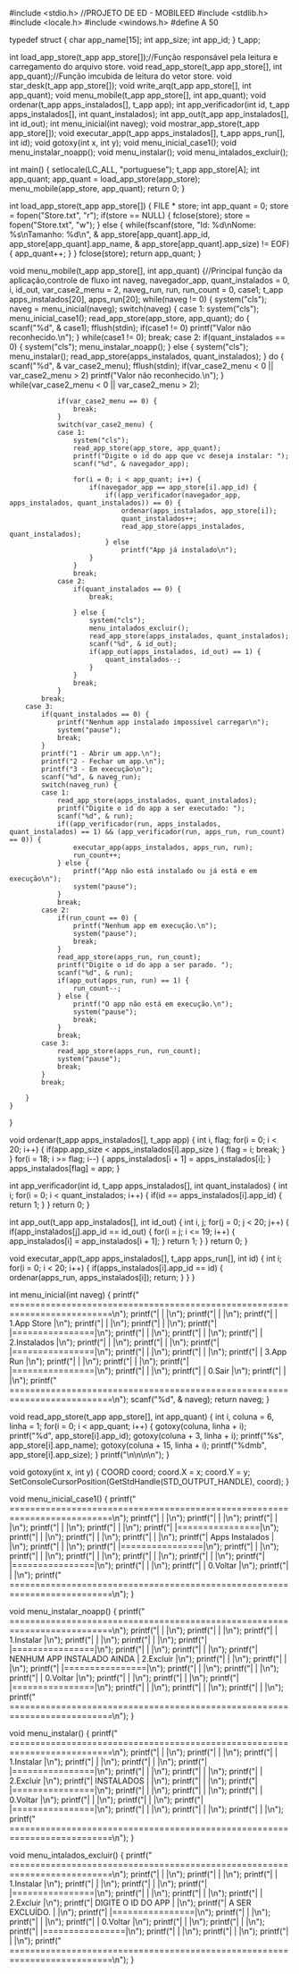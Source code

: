 #include <stdio.h>		//PROJETO DE ED - MOBILEED
#include <stdlib.h>
#include <locale.h>
#include <windows.h>
#define A 50

typedef struct {
	char app_name[15];
	int app_size;
	int app_id;
} t_app;

int load_app_store(t_app app_store[]);//Função responsável pela leitura e carregamento do arquivo store.
void read_app_store(t_app app_store[], int app_quant);//Função imcubida de leitura do vetor store.
void star_desk(t_app app_store[]);
void write_arq(t_app app_store[], int app_quant);
void menu_mobile(t_app app_store[], int app_quant);
void ordenar(t_app apps_instalados[], t_app app);
int app_verificador(int id, t_app apps_instalados[], int quant_instalados);
int app_out(t_app app_instalados[], int id_out);
int menu_inicial(int naveg);
void mostrar_app_store(t_app app_store[]);
void executar_app(t_app apps_instalados[], t_app apps_run[], int id);
void gotoxy(int x, int y);
void menu_inicial_case1();
void menu_instalar_noapp();
void menu_instalar();
void menu_intalados_excluir();

int main() {
	setlocale(LC_ALL, "portuguese");
	t_app app_store[A];
	int app_quant;
	app_quant = load_app_store(app_store);
	menu_mobile(app_store, app_quant);
	return 0;
}

int load_app_store(t_app app_store[]) {
	FILE * store;
	int app_quant = 0;
	store = fopen("Store.txt", "r");
	if(store == NULL) {
		fclose(store);
		store = fopen("Store.txt", "w");
	} else {
		while(fscanf(store, "Id: %d\nNome: %s\nTamanho: %d\n", & app_store[app_quant].app_id, app_store[app_quant].app_name, & app_store[app_quant].app_size) != EOF) {
			app_quant++;
		}
	}
	fclose(store);
	return app_quant;
}


void menu_mobile(t_app app_store[], int app_quant) {//Principal função da aplicação,controle de fluxo
	int naveg, navegador_app, quant_instalados = 0, i, id_out, var_case2_menu = 2, naveg_run, run, run_count = 0, case1;
	t_app apps_instalados[20], apps_run[20];
	while(naveg != 0) {
		system("cls");
		naveg = menu_inicial(naveg);
		switch(naveg) {
		case 1:
			system("cls");
			menu_inicial_case1();
			read_app_store(app_store, app_quant);
			do {
				scanf("%d", & case1);
				fflush(stdin);
				if(case1 != 0)
					printf("Valor não reconhecido.\n");
			} while(case1 != 0);
			break;
		case 2:
				if(quant_instalados == 0) {
					system("cls");
					menu_instalar_noapp();
				} else {
					system("cls");
					menu_instalar();
					read_app_store(apps_instalados, quant_instalados);
				}
				do {
					scanf("%d", & var_case2_menu);
					fflush(stdin);
					if(var_case2_menu < 0 || var_case2_menu > 2)
						printf("Valor não reconhecido.\n");
				} while(var_case2_menu < 0 || var_case2_menu > 2);

				if(var_case2_menu == 0) {
					break;
				}
				switch(var_case2_menu) {
				case 1:
					system("cls");
					read_app_store(app_store, app_quant);
					printf("Digite o id do app que vc deseja instalar: ");
					scanf("%d", & navegador_app);

					for(i = 0; i < app_quant; i++) {
						if(navegador_app == app_store[i].app_id) {
							if((app_verificador(navegador_app, apps_instalados, quant_instalados)) == 0) {
								ordenar(apps_instalados, app_store[i]);
								quant_instalados++;
								read_app_store(apps_instalados, quant_instalados);
							} else
								printf("App já instalado\n");
						}
					}
					break;
				case 2:
					if(quant_instalados == 0) {
						break;
						
					} else {
						system("cls");
						menu_intalados_excluir();
						read_app_store(apps_instalados, quant_instalados);
						scanf("%d", & id_out);
						if(app_out(apps_instalados, id_out) == 1) {
							quant_instalados--;
						}
					}
					break;
				}
			break;
		case 3:
			if(quant_instalados == 0) {
				printf("Nenhum app instalado impossível carregar\n");
				system("pause");
				break;
			}
			printf("1 - Abrir um app.\n");
			printf("2 - Fechar um app.\n");
			printf("3 - Em execução\n");
			scanf("%d", & naveg_run);
			switch(naveg_run) {
			case 1:
				read_app_store(apps_instalados, quant_instalados);
				printf("Digite o id do app a ser executado: ");
				scanf("%d", & run);
				if((app_verificador(run, apps_instalados, quant_instalados) == 1) && (app_verificador(run, apps_run, run_count) == 0)) {
					executar_app(apps_instalados, apps_run, run);
					run_count++;
				} else {
					printf("App não está instalado ou já está e em execução\n");
					system("pause");
				}
				break;
			case 2:
				if(run_count == 0) {
					printf("Nenhum app em execução.\n");
					system("pause");
					break;
				}
				read_app_store(apps_run, run_count);
				printf("Digite o id do app a ser parado. ");
				scanf("%d", & run);
				if(app_out(apps_run, run) == 1) {
					run_count--;
				} else {
					printf("O app não está em execução.\n");
					system("pause");
					break;
				}
				break;
			case 3:
				read_app_store(apps_run, run_count);
				system("pause");
				break;
			}
			break;

		}
	}
}



void ordenar(t_app apps_instalados[], t_app app) {
	int i, flag;
	for(i = 0; i < 20; i++) {
		if(app.app_size < apps_instalados[i].app_size ) {
			flag = i;
			break;
		}
	}
	for(i = 18; i >= flag; i--) {
		apps_instalados[i + 1] = apps_instalados[i];
	}
	apps_instalados[flag] = app;
}

int app_verificador(int id, t_app apps_instalados[], int quant_instalados) {
	int i;
	for(i = 0; i < quant_instalados; i++) {
		if(id == apps_instalados[i].app_id) {
			return 1;
		}
	}
	return 0;
}

int app_out(t_app app_instalados[], int id_out) {
	int i, j;
	for(j = 0; j < 20; j++) {
		if(app_instalados[j].app_id == id_out) {
			for(i = j; i <= 19; i++) {
				app_instalados[i] = app_instalados[i + 1];
			}
			return 1;
		}
	}
	return 0;
}

void executar_app(t_app apps_instalados[], t_app apps_run[], int id) {
	int i;
	for(i = 0; i < 20; i++) {
		if(apps_instalados[i].app_id == id) {
			ordenar(apps_run, apps_instalados[i]);
			return;
		}
	}
}


int menu_inicial(int naveg) {
	printf(" ==========================================================================\n");
	printf("|                                                         |                |\n");
	printf("|                                                         |                |\n");
	printf("|                                                         |  1.App Store   |\n");
	printf("|                                                         |                |\n");
	printf("|                                                         |                |\n");
	printf("|                                                         |================|\n");
	printf("|                                                         |                |\n");
	printf("|                                                         |                |\n");
	printf("|                                                         |  2.Instalados  |\n");
	printf("|                                                         |                |\n");
	printf("|                                                         |                |\n");
	printf("|                                                         |================|\n");
	printf("|                                                         |                |\n");
	printf("|                                                         |                |\n");
	printf("|                                                         |  3.App Run     |\n");
	printf("|                                                         |                |\n");
	printf("|                                                         |                |\n");
	printf("|                                                         |================|\n");
	printf("|                                                         |                |\n");
	printf("|                                                         |     0.Sair     |\n");
	printf("|                                                         |                |\n");
	printf(" ==========================================================================\n");
	scanf("%d", & naveg);
	return naveg;
}

void read_app_store(t_app app_store[], int app_quant) {
	int i, coluna = 6, linha = 1;
	for(i = 0; i < app_quant; i++) {
		gotoxy(coluna, linha + i);
		printf("%d", app_store[i].app_id);
		gotoxy(coluna + 3, linha + i);
		printf("%s", app_store[i].app_name);
		gotoxy(coluna + 15, linha + i);
		printf("%dmb", app_store[i].app_size);
	}
	printf("\n\n\n\n");
}

void gotoxy(int x, int y) {
	COORD coord;
	coord.X = x;
	coord.Y = y;
	SetConsoleCursorPosition(GetStdHandle(STD_OUTPUT_HANDLE), coord);
}

void menu_inicial_case1() {
	printf(" ==========================================================================\n");
	printf("|                                                         |                |\n");
	printf("|                                                         |                |\n");
	printf("|                                                         |                |\n");
	printf("|                                                         |                |\n");
	printf("|                                                         |                |\n");
	printf("|                                                         |================|\n");
	printf("|                                                         |                |\n");
	printf("|                                                         |                |\n");
	printf("|                                                         |                |\n");
	printf("|                                 Apps Instalados         |                |\n");
	printf("|                                                         |                |\n");
	printf("|                                                         |================|\n");
	printf("|                                                         |                |\n");
	printf("|                                                         |                |\n");
	printf("|                                                         |                |\n");
	printf("|                                                         |                |\n");
	printf("|                                                         |                |\n");
	printf("|                                                         |================|\n");
	printf("|                                                         |                |\n");
	printf("|                                                         |   0.Voltar     |\n");
	printf("|                                                         |                |\n");
	printf(" ==========================================================================\n");
}

void menu_instalar_noapp() {
	printf(" ==========================================================================\n");
	printf("|                                                         |                |\n");
	printf("|                                                         |                |\n");
	printf("|                                                         |   1.Instalar   |\n");
	printf("|                                                         |                |\n");
	printf("|                                                         |                |\n");
	printf("|                                                         |================|\n");
	printf("|                                                         |                |\n");
	printf("|                                                         |                |\n");
	printf("|       NENHUM APP INSTALADO AINDA                        |   2.Excluir    |\n");
	printf("|                                                         |                |\n");
	printf("|                                                         |                |\n");
	printf("|                                                         |================|\n");
	printf("|                                                         |                |\n");
	printf("|                                                         |                |\n");
	printf("|                                                         |   0.Voltar     |\n");
	printf("|                                                         |                |\n");
	printf("|                                                         |                |\n");
	printf("|                                                         |================|\n");
	printf("|                                                         |                |\n");
	printf("|                                                         |                |\n");
	printf("|                                                         |                |\n");
	printf(" ==========================================================================\n");
}

void menu_instalar() {
	printf(" ==========================================================================\n");
	printf("|                                                         |                |\n");
	printf("|                                                         |                |\n");
	printf("|                                                         |   1.Instalar   |\n");
	printf("|                                                         |                |\n");
	printf("|                                                         |                |\n");
	printf("|                                                         |================|\n");
	printf("|                                                         |                |\n");
	printf("|                                                         |                |\n");
	printf("|                                                         |   2.Excluir    |\n");
	printf("|                                  INSTALADOS             |                |\n");
	printf("|                                                         |                |\n");
	printf("|                                                         |================|\n");
	printf("|                                                         |                |\n");
	printf("|                                                         |                |\n");
	printf("|                                                         |   0.Voltar     |\n");
	printf("|                                                         |                |\n");
	printf("|                                                         |                |\n");
	printf("|                                                         |================|\n");
	printf("|                                                         |                |\n");
	printf("|                                                         |                |\n");
	printf("|                                                         |                |\n");
	printf(" ==========================================================================\n");
}

void menu_intalados_excluir() {
	printf(" ==========================================================================\n");
	printf("|                                                         |                |\n");
	printf("|                                                         |                |\n");
	printf("|                                                         |   1.Instalar   |\n");
	printf("|                                                         |                |\n");
	printf("|                                                         |                |\n");
	printf("|                                                         |================|\n");
	printf("|                                                         |                |\n");
	printf("|                                                         |                |\n");
	printf("|                                                         |   2.Excluir    |\n");
	printf("|                                DIGITE O ID DO APP       |                |\n");
	printf("|                                A SER EXCLUÍDO.          |                |\n");
	printf("|                                                         |================|\n");
	printf("|                                                         |                |\n");
	printf("|                                                         |                |\n");
	printf("|                                                         |   0.Voltar     |\n");
	printf("|                                                         |                |\n");
	printf("|                                                         |                |\n");
	printf("|                                                         |================|\n");
	printf("|                                                         |                |\n");
	printf("|                                                         |                |\n");
	printf("|                                                         |                |\n");
	printf(" ==========================================================================\n");
}

